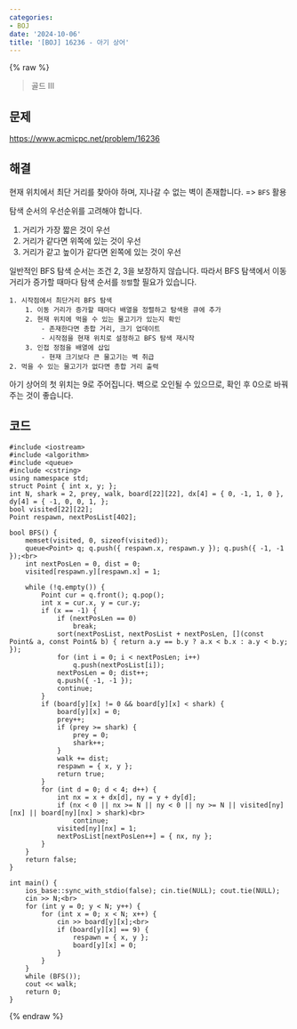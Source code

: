 ```yaml
---
categories:
- BOJ
date: '2024-10-06'
title: '[BOJ] 16236 - 아기 상어'
---
```


{% raw %}
> 골드 III<br>

## 문제
https://www.acmicpc.net/problem/16236

## 해결
현재 위치에서 최단 거리를 찾아야 하며, 지나갈 수 없는 벽이 존재합니다. => `BFS` 활용<br>

탐색 순서의 우선순위를 고려해야 합니다.
1. 거리가 가장 짧은 것이 우선
2. 거리가 같다면 위쪽에 있는 것이 우선
3. 거리가 같고 높이가 같다면 왼쪽에 있는 것이 우선

일반적인 BFS 탐색 순서는 조건 2, 3을 보장하지 않습니다. 따라서 BFS 탐색에서 이동 거리가 증가할 때마다 탐색 순서를 `정렬`할 필요가 있습니다.

```
1. 시작점에서 최단거리 BFS 탐색
	1. 이동 거리가 증가할 때마다 배열을 정렬하고 탐색용 큐에 추가
	2. 현재 위치에 먹을 수 있는 물고기가 있는지 확인
		- 존재한다면 총합 거리, 크기 업데이트
		- 시작점을 현재 위치로 설정하고 BFS 탐색 재시작
	3. 인접 정점을 배열에 삽입
		- 현재 크기보다 큰 물고기는 벽 취급
2. 먹을 수 있는 물고기가 없다면 총합 거리 출력
```

아기 상어의 첫 위치는 9로 주어집니다. 벽으로 오인될 수 있으므로, 확인 후 0으로 바꿔주는 것이 좋습니다.

## 코드
```
#include <iostream>
#include <algorithm>
#include <queue>
#include <cstring>
using namespace std;
struct Point { int x, y; };
int N, shark = 2, prey, walk, board[22][22], dx[4] = { 0, -1, 1, 0 }, dy[4] = { -1, 0, 0, 1, };
bool visited[22][22];
Point respawn, nextPosList[402];

bool BFS() {
	memset(visited, 0, sizeof(visited));
	queue<Point> q; q.push({ respawn.x, respawn.y }); q.push({ -1, -1 });<br>
	int nextPosLen = 0, dist = 0;
	visited[respawn.y][respawn.x] = 1;

	while (!q.empty()) {
		Point cur = q.front(); q.pop();
		int x = cur.x, y = cur.y;
		if (x == -1) {
			if (nextPosLen == 0)
				break;
			sort(nextPosList, nextPosList + nextPosLen, [](const Point& a, const Point& b) { return a.y == b.y ? a.x < b.x : a.y < b.y; });
			for (int i = 0; i < nextPosLen; i++)
				q.push(nextPosList[i]);
			nextPosLen = 0; dist++;
			q.push({ -1, -1 });
			continue;
		}
		if (board[y][x] != 0 && board[y][x] < shark) {
			board[y][x] = 0;
			prey++;
			if (prey >= shark) {
				prey = 0;
				shark++;
			}
			walk += dist;
			respawn = { x, y };
			return true;
		}
		for (int d = 0; d < 4; d++) {
			int nx = x + dx[d], ny = y + dy[d];
			if (nx < 0 || nx >= N || ny < 0 || ny >= N || visited[ny][nx] || board[ny][nx] > shark)<br>
				continue;
			visited[ny][nx] = 1;
			nextPosList[nextPosLen++] = { nx, ny };
		}
	}
	return false;
}

int main() {
	ios_base::sync_with_stdio(false); cin.tie(NULL); cout.tie(NULL);
	cin >> N;<br>
	for (int y = 0; y < N; y++) {
		for (int x = 0; x < N; x++) {
			cin >> board[y][x];<br>
			if (board[y][x] == 9) {
				respawn = { x, y };
				board[y][x] = 0;
			}
		}
	}
	while (BFS());
	cout << walk;
	return 0;
}
```
{% endraw %}